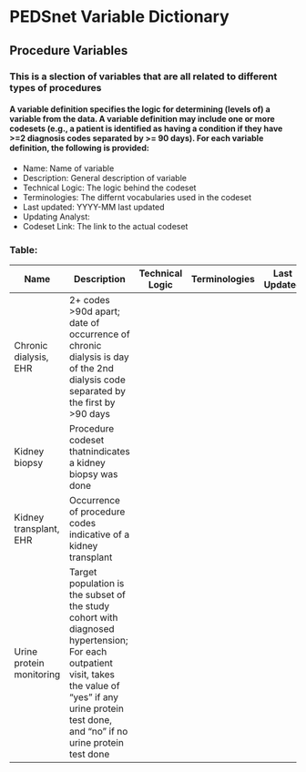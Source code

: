 # PEDSnet Variable Dictionary

## Procedure Variables

### This is a slection of variables that are all related to different types of procedures

#### A variable definition specifies the logic for determining (levels of) a variable from the data. A variable definition may include one or more codesets (e.g., a patient is identified as having a condition if they have >=2 diagnosis codes separated by >= 90 days). For each variable definition, the following is provided:
* Name: Name of variable
* Description: General description of variable
* Technical Logic: The logic behind the codeset
* Terminologies: The differnt vocabularies used in the codeset
* Last updated: YYYY-MM last updated
* Updating Analyst:
* Codeset Link: The link to the actual codeset

### Table:

| Name | Description | Technical Logic | Terminologies | Last Updated | Updating Analyst  | Codeset Link |
|------|-------------|-----------------|---------------|--------------|-------------------|--------------|
| Chronic dialysis, EHR | 2+ codes >90d apart; date of occurrence of chronic dialysis is day of the 2nd dialysis code separated by the first by >90 days | | | | dialysis |
| Kidney biopsy | Procedure codeset thatnindicates a kidney biopsy was done | | | | | kidney_biopsy |
| Kidney transplant, EHR | Occurrence of procedure codes indicative of a kidney transplant | | | | | kidney_transplant |
| Urine protein monitoring | Target population is the subset of the study cohort with diagnosed hypertension; For each outpatient visit, takes the value of “yes” if any urine protein test done, and “no” if no urine protein test done | | | | | urine_protein_quant |
